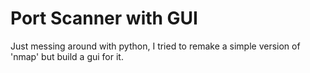 # Port Scanner with GUI
Just messing around with python, I tried to remake a simple version of 'nmap' but build a gui for it.
